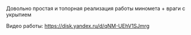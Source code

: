 Довольно простая и топорная реализация работы миномета + враги с укрытием

Видео работы: https://disk.yandex.ru/d/qNM-UEhV1SJmrg

